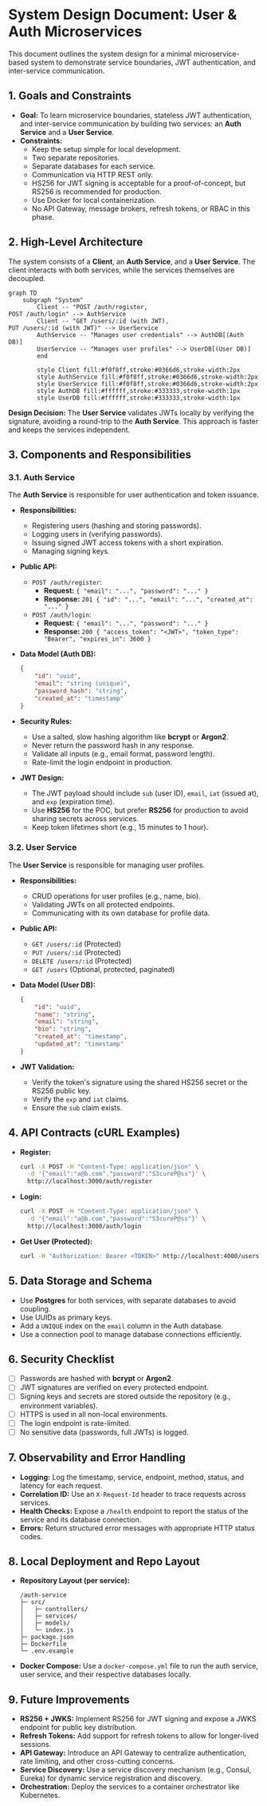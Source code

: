 # System Design Document: User & Auth Microservices

This document outlines the system design for a minimal microservice-based system to demonstrate service boundaries, JWT authentication, and inter-service communication.

## 1. Goals and Constraints

-   **Goal:** To learn microservice boundaries, stateless JWT authentication, and inter-service communication by building two services: an **Auth Service** and a **User Service**.
-   **Constraints:**
    -   Keep the setup simple for local development.
    -   Two separate repositories.
    -   Separate databases for each service.
    -   Communication via HTTP REST only.
    -   HS256 for JWT signing is acceptable for a proof-of-concept, but RS256 is recommended for production.
    -   Use Docker for local containerization.
    -   No API Gateway, message brokers, refresh tokens, or RBAC in this phase.

## 2. High-Level Architecture

The system consists of a **Client**, an **Auth Service**, and a **User Service**. The client interacts with both services, while the services themselves are decoupled.

```mermaid
graph TD
    subgraph "System"
        Client -- "POST /auth/register,
POST /auth/login" --> AuthService
        Client -- "GET /users/:id (with JWT),
PUT /users/:id (with JWT)" --> UserService
        AuthService -- "Manages user credentials" --> AuthDB[(Auth DB)]
        UserService -- "Manages user profiles" --> UserDB[(User DB)]
        end

        style Client fill:#f0f8ff,stroke:#0366d6,stroke-width:2px
        style AuthService fill:#f0f8ff,stroke:#0366d6,stroke-width:2px
        style UserService fill:#f0f8ff,stroke:#0366d6,stroke-width:2px
        style AuthDB fill:#ffffff,stroke:#333333,stroke-width:1px
        style UserDB fill:#ffffff,stroke:#333333,stroke-width:1px
```

**Design Decision:** The **User Service** validates JWTs locally by verifying the signature, avoiding a round-trip to the **Auth Service**. This approach is faster and keeps the services independent.

## 3. Components and Responsibilities

### 3.1. Auth Service

The **Auth Service** is responsible for user authentication and token issuance.

-   **Responsibilities:**
    -   Registering users (hashing and storing passwords).
    -   Logging users in (verifying passwords).
    -   Issuing signed JWT access tokens with a short expiration.
    -   Managing signing keys.

-   **Public API:**
    -   `POST /auth/register`:
        -   **Request:** `{ "email": "...", "password": "..." }`
        -   **Response:** `201 { "id": "...", "email": "...", "created_at": "..." }`
    -   `POST /auth/login`:
        -   **Request:** `{ "email": "...", "password": "..." }`
        -   **Response:** `200 { "access_token": "<JWT>", "token_type": "Bearer", "expires_in": 3600 }`

-   **Data Model (Auth DB):**
    ```json
    {
        "id": "uuid",
        "email": "string (unique)",
        "password_hash": "string",
        "created_at": "timestamp"
    }
    ```

-   **Security Rules:**
    -   Use a salted, slow hashing algorithm like **bcrypt** or **Argon2**.
    -   Never return the password hash in any response.
    -   Validate all inputs (e.g., email format, password length).
    -   Rate-limit the login endpoint in production.

-   **JWT Design:**
    -   The JWT payload should include `sub` (user ID), `email`, `iat` (issued at), and `exp` (expiration time).
    -   Use **HS256** for the POC, but prefer **RS256** for production to avoid sharing secrets across services.
    -   Keep token lifetimes short (e.g., 15 minutes to 1 hour).

### 3.2. User Service

The **User Service** is responsible for managing user profiles.

-   **Responsibilities:**
    -   CRUD operations for user profiles (e.g., name, bio).
    -   Validating JWTs on all protected endpoints.
    -   Communicating with its own database for profile data.

-   **Public API:**
    -   `GET /users/:id` (Protected)
    -   `PUT /users/:id` (Protected)
    -   `DELETE /users/:id` (Protected)
    -   `GET /users` (Optional, protected, paginated)

-   **Data Model (User DB):**
    ```json
    {
        "id": "uuid",
        "name": "string",
        "email": "string",
        "bio": "string",
        "created_at": "timestamp",
        "updated_at": "timestamp"
    }
    ```

-   **JWT Validation:**
    -   Verify the token's signature using the shared HS256 secret or the RS256 public key.
    -   Verify the `exp` and `iat` claims.
    -   Ensure the `sub` claim exists.

## 4. API Contracts (cURL Examples)

-   **Register:**
    ```bash
    curl -X POST -H "Content-Type: application/json" \
      -d '{"email":"a@b.com","password":"S3cureP@ss"}' \
      http://localhost:3000/auth/register
    ```

-   **Login:**
    ```bash
    curl -X POST -H "Content-Type: application/json" \
      -d '{"email":"a@b.com","password":"S3cureP@ss"}' \
      http://localhost:3000/auth/login
    ```

-   **Get User (Protected):**
    ```bash
    curl -H "Authorization: Bearer <TOKEN>" http://localhost:4000/users/<id>
    ```

## 5. Data Storage and Schema

-   Use **Postgres** for both services, with separate databases to avoid coupling.
-   Use UUIDs as primary keys.
-   Add a `UNIQUE` index on the `email` column in the Auth database.
-   Use a connection pool to manage database connections efficiently.

## 6. Security Checklist

-   [ ] Passwords are hashed with **bcrypt** or **Argon2**.
-   [ ] JWT signatures are verified on every protected endpoint.
-   [ ] Signing keys and secrets are stored outside the repository (e.g., environment variables).
-   [ ] HTTPS is used in all non-local environments.
-   [ ] The login endpoint is rate-limited.
-   [ ] No sensitive data (passwords, full JWTs) is logged.

## 7. Observability and Error Handling

-   **Logging:** Log the timestamp, service, endpoint, method, status, and latency for each request.
-   **Correlation ID:** Use an `X-Request-Id` header to trace requests across services.
-   **Health Checks:** Expose a `/health` endpoint to report the status of the service and its database connection.
-   **Errors:** Return structured error messages with appropriate HTTP status codes.

## 8. Local Deployment and Repo Layout

-   **Repository Layout (per service):**
    ```
    /auth-service
    ├─ src/
    │   ├─ controllers/
    │   ├─ services/
    │   ├─ models/
    │   └─ index.js
    ├─ package.json
    ├─ Dockerfile
    └─ .env.example
    ```
-   **Docker Compose:** Use a `docker-compose.yml` file to run the auth service, user service, and their respective databases locally.

## 9. Future Improvements

-   **RS256 + JWKS:** Implement RS256 for JWT signing and expose a JWKS endpoint for public key distribution.
-   **Refresh Tokens:** Add support for refresh tokens to allow for longer-lived sessions.
-   **API Gateway:** Introduce an API Gateway to centralize authentication, rate limiting, and other cross-cutting concerns.
-   **Service Discovery:** Use a service discovery mechanism (e.g., Consul, Eureka) for dynamic service registration and discovery.
-   **Orchestration:** Deploy the services to a container orchestrator like Kubernetes.